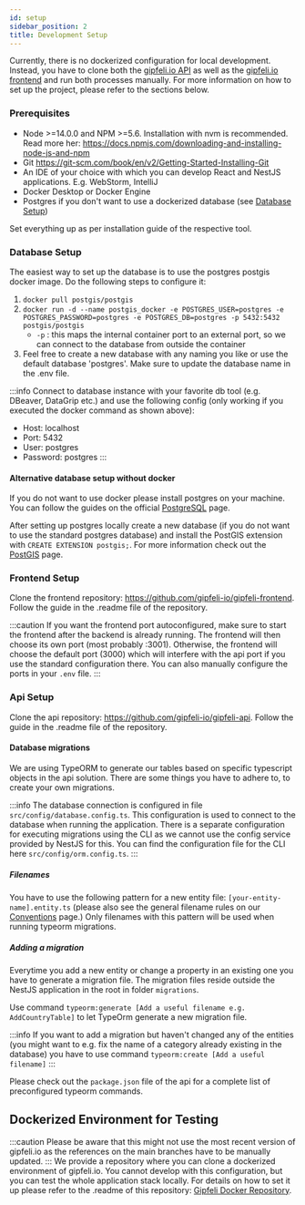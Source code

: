 ```yaml
---
id: setup
sidebar_position: 2
title: Development Setup
---
```


Currently, there is no dockerized configuration for local development. Instead, you have to clone both
the [gipfeli.io API](https://github.com/gipfeli-io/gipfeli-api) as well as
the [gipfeli.io frontend](https://github.com/gipfeli-io/gipfeli-frontend) and run both processes manually. For
more information on how to set up the project, please refer to the sections below.

### Prerequisites

- Node >=14.0.0 and NPM >=5.6. Installation with nvm is recommended. Read more her: https://docs.npmjs.com/downloading-and-installing-node-js-and-npm
- Git https://git-scm.com/book/en/v2/Getting-Started-Installing-Git
- An IDE of your choice with which you can develop React and NestJS applications. E.g. WebStorm, IntelliJ
- Docker Desktop or Docker Engine
- Postgres if you don't want to use a dockerized database (see [Database Setup](#database-setup))

Set everything up as per installation guide of the respective tool.

### Database Setup

The easiest way to set up the database is to use the postgres postgis docker image. Do the following steps to configure
it:

1. `docker pull postgis/postgis`
2. `docker run -d --name postgis_docker -e POSTGRES_USER=postgres -e POSTGRES_PASSWORD=postgres -e POSTGRES_DB=postgres -p 5432:5432 postgis/postgis`
   - `-p` : this maps the internal container port to an external port, so we can connect to the database from outside the container
3. Feel free to create a new database with any naming you like or use the default database 'postgres'. Make sure to
   update the database name in the .env file.

:::info
Connect to database instance with your favorite db tool (e.g. DBeaver, DataGrip etc.) and use the following config (only
working if you executed the docker command as shown above):

- Host: localhost
- Port: 5432
- User: postgres
- Password: postgres
:::

#### Alternative database setup without docker

If you do not want to use docker please install postgres on your machine. You can follow the guides on the official
[PostgreSQL](https://www.postgresql.org/) page.

After setting up postgres locally create a new database (if you do not want to use the standard postgres database) and
install the PostGIS extension with
`CREATE EXTENSION postgis;`. For more information check out the [PostGIS](https://postgis.net/) page.

### Frontend Setup
Clone the frontend repository: https://github.com/gipfeli-io/gipfeli-frontend. Follow the guide in the .readme file of the repository.

:::caution
If you want the frontend port autoconfigured, make sure to start the frontend after the backend is already running. 
The frontend will then choose its own port (most probably :3001). Otherwise, the frontend will choose the default port (3000) which
will interfere with the api port if you use the standard configuration there. You can also manually configure the ports in your `.env` file.
:::

### Api Setup
Clone the api repository: https://github.com/gipfeli-io/gipfeli-api. Follow the guide in the .readme file of the repository.

#### Database migrations

We are using TypeORM to generate our tables based on specific typescript objects in the api solution. There are some things you have to
adhere to, to create your own migrations.

:::info
The database connection is configured in file `src/config/database.config.ts`. This configuration is used to connect to the database
when running the application. There is a separate configuration for executing migrations using the CLI as we cannot use the config service provided
by NestJS for this. You can find the configuration file for the CLI here `src/config/orm.config.ts`.
:::

##### Filenames
You have to use the following pattern for a new entity file: `[your-entity-name].entity.ts` 
(please also see the general filename rules on our [Conventions](guidelines/conventions) page.)
Only filenames with this pattern will be used when running typeorm migrations.

##### Adding a migration
Everytime you add a new entity or change a property in an existing one you have to generate a migration file.
The migration files reside outside the NestJS application in the root in folder `migrations`. 

Use command `typeorm:generate [Add a useful filename e.g. AddCountryTable]` to let TypeOrm generate a new migration file.

:::info
If you want to add a migration but haven't changed any of the entities (you might want to e.g. fix the name of a category already
existing in the database) you have to use command `typeorm:create [Add a useful filename]`
:::

Please check out the `package.json` file of the api for a complete list of preconfigured typeorm commands.

## Dockerized Environment for Testing
:::caution
Please be aware that this might not use the most recent
version of gipfeli.io as the references on the main branches have to be manually updated.
:::
We provide a repository where you can clone a dockerized environment of gipfeli.io. You cannot develop with this configuration, but you can 
test the whole application stack locally. 
For details on how to set it up please refer to the .readme of this repository: [Gipfeli Docker Repository](https://github.com/gipfeli-io/gipfeli-docker).
